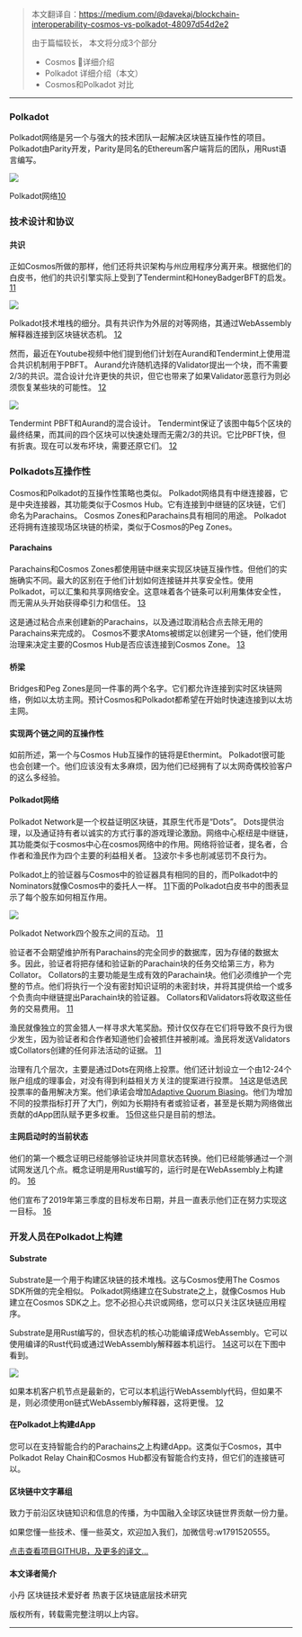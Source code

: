 
> 本文翻译自：https://medium.com/@davekaj/blockchain-interoperability-cosmos-vs-polkadot-48097d54d2e2
>
> 由于篇幅较长， 本文将分成3个部分
> * Cosmos 详细介绍 
> * Polkadot 详细介绍（本文）
> * Cosmos和Polkadot 对比
-----------------------------------------------

### **Polkadot**

Polkadot网络是另一个与强大的技术团队一起解决区块链互操作性的项目。 Polkadot由Parity开发，Parity是同名的Ethereum客户端背后的团队，用Rust语言编写。

![][11]

Polkadot网络[10]

### 技术设计和协议

#### **共识**

正如Cosmos所做的那样，他们还将共识架构与州应用程序分离开来。根据他们的白皮书，他们的共识引擎实际上受到了Tendermint和HoneyBadgerBFT的启发。 [11]

![][12]

Polkadot技术堆栈的细分。具有共识作为外层的对等网络，其通过WebAssembly解释器连接到区块链状态机。 [12]

然而，最近在Youtube视频中他们提到他们计划在Aurand和Tendermint上使用混合共识机制用于PBFT。 Aurand允许随机选择的Validator提出一个块，而不需要2/3的共识。混合设计允许更快的共识，但它也带来了如果Validator恶意行为则必须恢复某些块的可能性。 [12]

![][13]

Tendermint PBFT和Aurand的混合设计。 Tendermint保证了该图中每5个区块的最终结果，而其间的四个区块可以快速处理而无需2/3的共识。它比PBFT快，但有折衷。现在可以发布坏块，需要还原它们。 [12]

### Polkadots互操作性

Cosmos和Polkadot的互操作性策略也类似。 Polkadot网络具有中继连接器，它是中央连接器，其功能类似于Cosmos Hub。它有连接到中继链的区块链，它们命名为Parachains。 Cosmos Zones和Parachains具有相同的用途。 Polkadot还将拥有连接现场区块链的桥梁，类似于Cosmos的Peg Zones。

#### **Parachains**

Parachains和Cosmos Zones都使用链中继来实现区块链互操作性。但他们的实施确实不同。最大的区别在于他们计划如何连接链并共享安全性。使用Polkadot，可以汇集和共享网络安全。这意味着各个链条可以利用集体安全性，而无需从头开始获得牵引力和信任。 [13]

这是通过粘合点来创建新的Parachains，以及通过取消粘合点去除无用的Parachains来完成的。 Cosmos不要求Atoms被绑定以创建另一个链，他们使用治理来决定主要的Cosmos Hub是否应该连接到Cosmos Zone。 [13]

#### **桥梁**

Bridges和Peg Zones是同一件事的两个名字。它们都允许连接到实时区块链网络，例如以太坊主网。预计Cosmos和Polkadot都希望在开始时快速连接到以太坊主网。

#### 实现两个链之间的互操作性

如前所述，第一个与Cosmos Hub互操作的链将是Ethermint。 Polkadot很可能也会创建一个。他们应该没有太多麻烦，因为他们已经拥有了以太网奇偶校验客户的这么多经验。

#### Polkadot网络

Polkadot Network是一个权益证明区块链，其原生代币是“Dots”。 Dots提供治理，以及通证持有者以诚实的方式行事的游戏理论激励。网络中心枢纽是中继链，其功能类似于cosmos中心在cosmos网络中的作用。网络将验证者，提名者，合作者和渔民作为四个主要的利益相关者。 [13]波尔卡多也削减惩罚不良行为。

Polkadot上的验证器与Cosmos中的验证器具有相同的目的，而Polkadot中的Nominators就像Cosmos中的委托人一样。 [11]下面的Polkadot白皮书中的图表显示了每个股东如何相互作用。

![][14]

Polkadot Network四个股东之间的互动。 [11]

验证者不会期望维护所有Parachains的完全同步的数据库，因为存储的数据太多。因此，验证者将把存储和验证新的Parachain块的任务交给第三方，称为Collat​​or。 Collat​​ors的主要功能是生成有效的Parachain块。他们必须维护一个完整的节点。他们将执行一个没有密封知识证明的未密封块，并将其提供给一个或多个负责向中继链提出Parachain块的验证器。 Collat​​ors和Validators将收取这些任务的交易费用。 [11]

渔民就像独立的赏金猎人一样寻求大笔奖励。预计仅仅存在它们将导致不良行为很少发生，因为验证者和合作者知道他们会被抓住并被削减。渔民将发送Validators或Collat​​ors创建的任何非法活动的证据。 [11]

治理有几个层次，主要是通过Dots在网络上投票。他们还计划设立一个由12-24个账户组成的理事会，对没有得到利益相关方关注的提案进行投票。 [14]这是低选民投票率的备用解决方案。他们承诺会增加[Adaptive Quorum Biasing][15]。他们为增加不同的投票指标打开了大门，例如为长期持有者或验证者，甚至是长期为网络做出贡献的dApp团队赋予更多权重。 [15]但这些只是目前的想法。

#### **主网启动时的当前状态**

他们的第一个概念证明已经能够验证块并同意状态转换。他们已经能够通过一个测试网发送几个点。概念证明是用Rust编写的，运行时是在WebAssembly上构建的。 [16]

他们宣布了2019年第三季度的目标发布日期，并且一直表示他们正在努力实现这一目标。 [16]

### 开发人员在Polkadot上构建

#### **Substrate**

Substrate是一个用于构建区块链的技术堆栈。这与Cosmos使用The Cosmos SDK所做的完全相似。 Polkadot网络建立在Substrate之上，就像Cosmos Hub建立在Cosmos SDK之上。您不必担心共识或网络，您可以只关注区块链应用程序。

Substrate是用Rust编写的，但状态机的核心功能编译成WebAssembly。它可以使用编译的Rust代码或通过WebAssembly解释器本机运行。 [14]这可以在下图中看到。

![][16]

如果本机客户机节点是最新的，它可以本机运行WebAssembly代码，但如果不是，则必须使用on链式WebAssembly解释器，这将更慢。 [12]

#### **在Polkadot上构建dApp**

您可以在支持智能合约的Parachains之上构建dApp。这类似于Cosmos，其中Polkadot Relay Chain和Cosmos Hub都没有智能合约支持，但它们的连接链可以。

[1]: https://cdn-images-1.medium.com/max/1600/1*pNbvt8A0i0eCqZQXvebuEw.png
[2]: https://cosmos.network/
[3]: https://polkadot.network/
[4]: https://cdn-images-1.medium.com/max/1600/1*_uyjLy8_ZjaRuLJCsr3XhA.png
[5]: https://cdn-images-1.medium.com/max/1600/1*wZrMqYyYHnEXGGe6O5W6aQ.jpeg
[6]: https://cdn-images-1.medium.com/max/1600/1*K44yfQ-uiXosLtOCPUK8Dw.jpeg
[7]: https://cdn-images-1.medium.com/max/1600/1*t0q7E6Nh3y5DNqnteiXf2w.png
[8]: https://cdn-images-1.medium.com/max/1600/1*fZQKLXyQVb1qBO_I3K_mrw.png
[9]: https://cdn-images-1.medium.com/max/1600/1*gqhdqGDUqw7bRJyafrIg2g.jpeg
[10]: https://blog.cosmos.network/latest-in-cosmos-critical-community-update-may-4350bc6cc25
[11]: https://cdn-images-1.medium.com/max/1600/0*wjI7MxXZlimQaeA6.jpg
[12]: https://cdn-images-1.medium.com/max/1600/1*gau9098Iz5sjoN9ZefgBEg.png
[13]: https://cdn-images-1.medium.com/max/1600/1*1jJHpW4PxdyrJMv3Hx_YgQ.png
[14]: https://cdn-images-1.medium.com/max/1600/1*wFZ5uKEEf-V9zne9tSK_dw.png
[15]: https://en.wikipedia.org/wiki/Adaptive_bias
[16]: https://cdn-images-1.medium.com/max/1600/1*sQ2a9hvc5E736kg9-uhAzQ.png
[17]: https://polkadot.network/#roadmap
[18]: https://medium.com/web3foundation/investigating-short-term-scaling-solutions-for-ethereum-a5951fee8967
[19]: https://github.com/keppel/lotion
[20]: https://lotionjs.com/
[21]: https://github.com/golang/go/issues/18892
[22]: https://plasma.io/
[23]: https://static1.squarespace.com/static/55f73743e4b051cfcc0b02cf/t/5886800ecd0f68de303349b1/1485209617040/Chain+Interoperability.pdf
[24]: https://tendermint.com/static/docs/tendermint.pdf
[25]: https://blog.cosmos.network/understanding-the-value-proposition-of-cosmos-ecaef63350d
[26]: https://cosmos.network/whitepaper
[27]: https://blog.cosmos.network/a-beginners-guide-to-ethermint-38ee15f8a6f4
[28]: https://blog.cosmos.network/the-internet-of-blockchains-how-cosmos-does-interoperability-starting-with-the-ethereum-peg-zone-8744d4d2bc3f
[29]: https://blog.cosmos.network/introducing-the-hard-spoon-4a9288d3f0df
[30]: https://github.com/w3f/polkadot-white-paper/blob/master/PolkaDotPaper.pdf
[31]: https://www.youtube.com/watch?time_continue=2&v=iUMZyL5kTwc
[32]: https://polkadot.network/Polkadot-lightpaper.pdf
[33]: https://medium.com/polkadot-network/how-polkadot-tackles-the-biggest-problems-facing-blockchain-innovators-1affc1309b0f
[34]: https://www.youtube.com/watch?v=VsZuDJMmVPY&feature=youtu.be&t=24703
[35]: https://medium.com/polkadot-network/now-live-polkadot-proof-of-concept-1-3e718512a8d
[36]: https://en.wikipedia.org/wiki/WebAssembly


#### 区块链中文字幕组

致力于前沿区块链知识和信息的传播，为中国融入全球区块链世界贡献一份力量。

如果您懂一些技术、懂一些英文，欢迎加入我们，加微信号:w1791520555。

[点击查看项目GITHUB，及更多的译文...](https://github.com/BlockchainTranslator/EOS)

#### 本文译者简介

小丹 区块链技术爱好者  热衷于区块链底层技术研究

版权所有，转载需完整注明以上内容。

----------------------------------------------------
